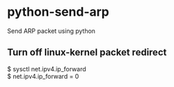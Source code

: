 # python-send-arp
Send ARP packet using python

Turn off linux-kernel packet redirect  
---------------------
  $ sysctl net.ipv4.ip_forward  
  $ net.ipv4.ip_forward = 0
